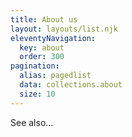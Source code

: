 ```yaml
---
title: About us
layout: layouts/list.njk
eleventyNavigation:
  key: about
  order: 300
pagination:
  alias: pagedlist
  data: collections.about
  size: 10
---
```


See also...
